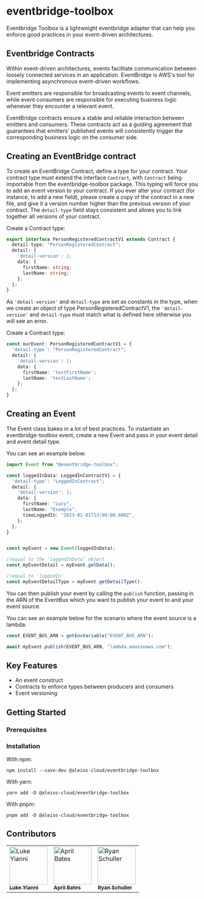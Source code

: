 # eventbridge-toolbox

Eventbridge Toolbox is a lightweight eventbridge adapter that can help you enforce good practices in your event-driven architectures.

## Eventbridge Contracts

Within event-driven architectures, events facilitate communication between loosely connected services in an application. EventBridge is AWS's tool for implementing asynchronous event-driven workflows.

Event emitters are responsible for broadcasting events to event channels, while event consumers are responsible for executing business logic whenever they encounter a relevant event.

EventBridge contracts ensure a stable and reliable interaction between emitters and consumers. These contracts act as a guiding agreement that guarantees that emitters' published events will consistently trigger the corresponding business logic on the consumer side.

## Creating an EventBridge contract

To create an EventBridge Contract, define a type for your contract. Your contract type must extend the interface `Contract`, with `Contract` being importable from the eventbridge-toolbox package. This typing will force you to add an event version to your contract. If you ever alter your contract (for instance, to add a new field), please create a copy of the contract in a new file, and give it a version number higher than the previous version of your contract. The `detail-type` field stays consistent and allows you to link together all versions of your contract.

Create a Contract type:

```typescript
export interface PersonRegisteredContractV1 extends Contract {
  detail-type: "PersonRegisteredContract";
  detail: {
    'detail-version': 1;
    data: {
      firstName: string;
      lastName: string;
    };
  };
}
```

As `'detail-version'` and `detail-type` are set as constants in the type, when we create an object of type PersonRegisteredContractV1, the `'detail-version'` and `detail-type` must match what is defined here otherwise you will see an error.

Create a Contract type:

```typescript
const ourEvent: PersonRegisteredContractV1 = {
  'detail-type': "PersonRegisteredContract";
  detail: {
    'detail-version': 1;
    data: {
      firstName: 'testFirstName';
      lastName: 'testLastName';
    };
  };
}
```

## Creating an Event

The Event class bakes in a lot of best practices. To instantiate an eventbridge-toolbox event, create a new Event and pass in your event detail and event detail type.

You can see an example below:

```typescript
import Event from "@eventbridge-toolbox";

const loggedInData: LoggedInContractV1 = {
  'detail-type': "LoggedInContract";
  detail: {
    'detail-version': 1;
    data: {
      firstName: "Lucy",
      lastName: "Example",
      timeLoggedIn: "2023-01-01T13:00:00.000Z",
    };
  };
}


const myEvent = new Event(loggedInData);

//equal to the 'loggedInData' object
const myEventDetail = myEvent.getData();

//equal to 'loggedIn'
const myEventDetailType = myEvent.getDetailType():

```

You can then publish your event by calling the `publish` function, passing in the ARN of the EventBus which you want to publish your event to and your event source.

You can see an example below for the scenario where the event source is a lambda:

```typescript
const EVENT_BUS_ARN = getEnvVariable("EVENT_BUS_ARN");

await myEvent.publish(EVENT_BUS_ARN, "lambda.amazonaws.com");
```

## Key Features

- An event construct
- Contracts to enforce types between producers and consumers
- Event versioning

## Getting Started

### Prerequisites

### Installation

With npm:

```
npm install --save-dev @aleios-cloud/eventbridge-toolbox
```

With yarn:

```
yarn add -D @aleios-cloud/eventbridge-toolbox
```

With pnpm:

```
pnpm add -D @aleios-cloud/eventbridge-toolbox
```

## Contributors

<!-- markdownlint-disable -->
<table>
  <tbody>
    <tr>
      <td valign="top"><a href="https://github.com/lukey-aleios"><img src="https://avatars.githubusercontent.com/u/93375669?v=4" width="100px;" alt="Luke Yianni"/><br /><sub><b>Luke Yianni</b></sub></a></td>
      <td valign="top"><a href="https://github.com/april-bates-aleios"><img src="https://avatars.githubusercontent.com/u/124585201?v=4" width="100px;" alt="April Bates"/><br /><sub><b>April Bates</b></sub></a></td>
      <td valign="top"><a href="https://github.com/RyanT5"><img src="https://avatars.githubusercontent.com/u/22382958?v=4" width="100px;" alt="Ryan Schuller"/><br /><sub><b>Ryan Schuller</b></sub></a></td>
    </tr>
  </tbody>
</table>
<!-- markdownlint-restore -->
